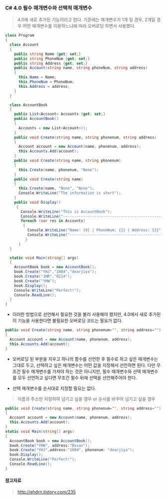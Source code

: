 ### C# 4.0 필수 매개변수와 선택적 매개변수
> 4.0에 새로 추가된 기능이라고 한다. 기존에는 매개변수가 1개 일 경우, 2개일 경우 어떤 매개변수를 이용하느냐에 따라 오버로딩 하면서 사용했다.

~~~ cs
class Program
{
  class Account
  {
    public string Name {get; set;}
    public string PhoneNum {get; set;}
    public string Address {get; set;}
    public Account(string name, string phoneNum, string address)
    {
      this.Name = Name;
      this.PhoneNum = PhoneNum;
      this.Address = address;
    }
  }

  class AccountBook
  {
    public List<Account> Accounts {get; set;}
    public AccountBook()
    {
      Accounts = new List<Account>();
    }
    public void Create(string name, string phonenum, string address)
    {
      Account account = new Account(name, phonenum, address);
      this.Accounts.Add(account);
    }
    public void Create(string name, string phonenum)
    {
      this.Create(name, phonenum, "None");
    }
    public void Create(string name)
    {
      this.Create(name, "None", "None");
      Console.WriteLine("The information is short");
    }
    public void Display()
     {
       Console.WriteLine("This is AccountBook");
       Console.WriteLine("-----------------------------------------------");
       foreach (var res in Accounts)
        {
          Console.WriteLine("Name: {0} | PhoneNum: {1} | Address: {2}", res.Name, res.PhoneNum, res.Address);
          Console.WriteLine("-----------------------------------------------");
         }
      }
  }

  static void Main(string[] args)
  {
    AccountBook book = new AccountBook();
    book.Create("YHJ","1004","dearjiya");
    book.Create("JHR","0214");
    book.Create("YHW");
    book.Display();
    Console.WriteLine("Perfect!");
    Console.ReadLine();
  }
}
~~~

- 이러한 방법으로 선언해서 필요한 것을 불러 사용해야 했지만, 4.0에서 새로 추가된 이 기능을 사용한다면 불필요한 오버로딩 코드는 필요가 없다.

~~~ cs
public void Create(string name, string phonenum="", string address="")
{
  Account account = new Account(name, phonenum, address);
  this.Accounts.Add(account);
}
~~~

- 오버로딩 된 부분을 지우고 하나의 함수를 선언한 후 필수로 하고 싶은 매개변수는 그대로 두고, 선택하고 싶은 매개변수는 어떤 값을 지정해서 선언하면 된다. 다만 무조건 필수 매개변수를 가져야 하는 것은 아니지만, 필수 매개변수와 선택 매개변수를 모두 선언하고 싶다면 무조건 필수 뒤에 선택을 선언해주어야 한다.

- 선택 매개변수를 순서대로 지정할 필요는 없다.
> 이름과 주소만 지정하여 넘기고 싶을 경우 or 순서를 바꾸어 넘기고 싶을 경우

~~~ cs
public void Create(string name, string phonenum="", string address="")
{
  Account account = new Account(name, phonenum, address);
  this.Accounts.Add(account);
}
static void Main(string[] args)
{
  AccountBook book = new AccountBook();
  book.Create("YHW", address:"Busan");
  book.Create("YHJ",address:"1004", phonenum: "dearjiya");
  book.Display();
  Console.WriteLine("Perfect!");
  Console.ReadLine();
}
~~~

#### 참고자료
> http://ehdrn.tistory.com/235
